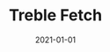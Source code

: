 ---
path: "/api/references/treble-fetch"
date: "2021-01-01"
title: "Treble Fetch"
subMenu: 
    - text: ''
      path: '#'
---